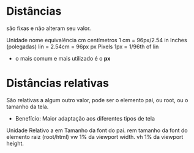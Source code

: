 # Distâncias

são fixas e não alteram seu valor.

Unidade        nome                       equivalência
cm             centímetros                1 cm = 96px/2.54
in             Inches   (polegadas)       lin  = 2.54cm = 96px
px             Pixels                     1px  = 1/96th of lin

* o mais comum e mais utilizado é o **px**

# Distâncias relativas 

São relativas a algum outro valor, pode ser o elemento pai, ou root, ou o tamanho da tela. 

* Benefício: Maior adaptação aos diferentes tipos de tela

Unidade        Relativo a
em             Tamanho da font do pai. 
rem            tamanho da font do elemento raiz (root/html)
vw             1% da viewport width.
vh             1% da viewport height.


